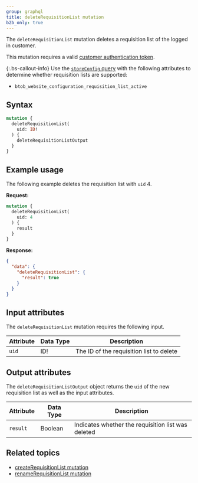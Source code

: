 ```yaml
---
group: graphql
title: deleteRequisitionList mutation
b2b_only: true
---
```

The `deleteRequisitionList` mutation deletes a requisition list of the logged in customer.

This mutation requires a valid [customer authentication token]({{page.baseurl}}/graphql/mutations/generate-customer-token.html).

{:.bs-callout-info}
Use the [`storeConfig` query]({{page.baseurl}}/graphql/queries/store-config.html) with the following attributes to determine whether requisition lists are supported:

*  `btob_website_configuration_requisition_list_active`

## Syntax

```graphql
mutation {
  deleteRequisitionList(
    uid: ID!
  ) {
    deleteRequisitionListOutput
  }
}
```

## Example usage

The following example deletes the requisition list with `uid` 4.

**Request:**

``` graphql
mutation {
  deleteRequisitionList(
    uid: 4
  ) {
    result
  }
}
```

**Response:**

```json
{
  "data": {
    "deleteRequisitionList": {
      "result": true
    }
  }
}
```

## Input attributes

The `deleteRequisitionList` mutation requires the following input.

Attribute |  Data Type | Description
--- | --- | ---
`uid` | ID! | The ID of the requisition list to delete

## Output attributes

The `deleteRequisitionListOutput` object returns the `uid` of the new requisition list as well as the input attributes.

Attribute |  Data Type | Description
--- | --- | ---
`result` | Boolean | Indicates whether the requisition list was deleted

## Related topics

*  [createRequisitionList mutation]({{page.baseurl}}/graphql/mutations/create-requisition-list.html)
*  [renameRequisitionList mutation]({{page.baseurl}}/graphql/mutations/rename-requisition-list.html)
